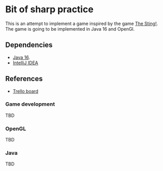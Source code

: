 # Bit of sharp practice

This is an attempt to implement a game inspired by the game [The Sting!](https://en.wikipedia.org/wiki/The_Sting!). The game is going to be implemented in Java 16 and OpenGl.

## Dependencies

* [Java 16](https://www.oracle.com/java/technologies/javase/jdk16-archive-downloads.html).
* [IntelliJ IDEA](https://www.jetbrains.com/idea/download/?fromIDE=#section=windows)

## References

* [Trello board](https://trello.com/b/iOsC9KXR/the-sting-revisited)

### Game development

TBD

### OpenGL

TBD

### Java

TBD
